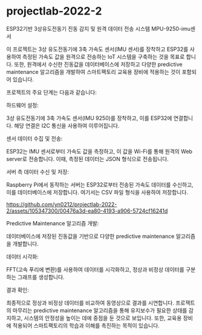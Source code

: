 # projectlab-2022-2
ESP32기반 3상유도전동기 진동 감지 및 원격 데이터 전송 시스템
MPU-9250-imu센서

이 프로젝트는 3상 유도전동기에 3축 가속도 센서(IMU 센서)를 장착하고 ESP32를 사용하여 측정된 가속도 값을 원격으로 전송하는 IoT 시스템을 구축하는 것을 목표로 합니다. 또한, 원격에서 수신한 진동값을 데이터베이스에 저장하고 다양한 predictive maintenance 알고리즘을 개발하여 스마트팩토리 교육용 장비에 적용하는 것이 포함되어 있습니다.

프로젝트의 주요 단계는 다음과 같습니다:

하드웨어 설정:

3상 유도전동기에 3축 가속도 센서(IMU 9250)를 장착하고, 이를 ESP32에 연결합니다. 해당 연결은 I2C 통신을 사용하여 이루어집니다.

센서 데이터 수집 및 전송:

ESP32는 IMU 센서로부터 가속도 값을 측정하고, 이 값을 Wi-Fi를 통해 원격의 Web server로 전송합니다. 이때, 측정된 데이터는 JSON 형식으로 전송됩니다.

서버 측 데이터 수신 및 저장:

Raspberry Pi에서 동작하는 서버는 ESP32로부터 전송된 가속도 데이터를 수신하고, 이를 데이터베이스에 저장합니다. 여기서는 CSV 파일 형식을 사용하여 저장합니다.



https://github.com/yn0212/projectlab-2022-2/assets/105347300/00476a3d-ea80-4193-a906-5724cf16241d



Predictive Maintenance 알고리즘 개발:

데이터베이스에 저장된 진동값을 기반으로 다양한 predictive maintenance 알고리즘을 개발합니다. 

데이터 시각화:

FFT(고속 푸리에 변환)를 사용하여 데이터를 시각화하고, 정상과 비정상 데이터를 구분하는 그래프를 생성합니다.

결과 확인:

최종적으로 정상과 비정상 데이터를 비교하여 동영상으로 결과를 시연합니다.
프로젝트의 마무리는 predictive maintenance 알고리즘을 통해 유지보수가 필요한 상태를 감지하고, 시스템의 안정성을 높이는 데에 중점을 둔 것으로 보입니다. 또한, 교육용 장비에 적용되어 스마트팩토리의 학습과 이해를 촉진하는 목적이 있습니다.
